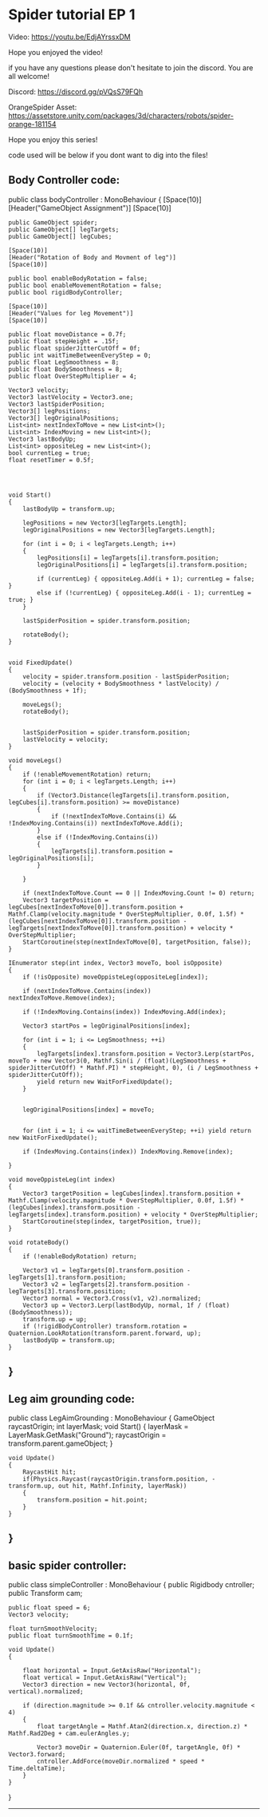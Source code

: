 # Spider tutorial EP 1

Video: https://youtu.be/EdjAYrssxDM

Hope you enjoyed the video!

if you have any questions please don't hesitate to join the discord. You are all welcome!

Discord: https://discord.gg/pVQsS79FQh

OrangeSpider Asset: https://assetstore.unity.com/packages/3d/characters/robots/spider-orange-181154

Hope you enjoy this series!

code used will be below if you dont want to dig into the files!




















Body Controller code:
----------------------
public class bodyController : MonoBehaviour
{
    [Space(10)]
    [Header("GameObject Assignment")]
    [Space(10)]

    public GameObject spider;
    public GameObject[] legTargets;
    public GameObject[] legCubes;

    [Space(10)]
    [Header("Rotation of Body and Movment of leg")]
    [Space(10)]

    public bool enableBodyRotation = false;
    public bool enableMovementRotation = false;
    public bool rigidBodyController;

    [Space(10)]
    [Header("Values for leg Movement")]
    [Space(10)]

    public float moveDistance = 0.7f;
    public float stepHeight = .15f;
    public float spiderJitterCutOff = 0f;
    public int waitTimeBetweenEveryStep = 0;
    public float LegSmoothness = 8;
    public float BodySmoothness = 8;
    public float OverStepMultiplier = 4;

    Vector3 velocity;
    Vector3 lastVelocity = Vector3.one;
    Vector3 lastSpiderPosition;
    Vector3[] legPositions;
    Vector3[] legOriginalPositions;
    List<int> nextIndexToMove = new List<int>();
    List<int> IndexMoving = new List<int>();
    Vector3 lastBodyUp;
    List<int> oppositeLeg = new List<int>();
    bool currentLeg = true;
    float resetTimer = 0.5f;




    void Start()
    {
        lastBodyUp = transform.up;

        legPositions = new Vector3[legTargets.Length];
        legOriginalPositions = new Vector3[legTargets.Length];

        for (int i = 0; i < legTargets.Length; i++)
        {
            legPositions[i] = legTargets[i].transform.position;
            legOriginalPositions[i] = legTargets[i].transform.position;

            if (currentLeg) { oppositeLeg.Add(i + 1); currentLeg = false; }
            else if (!currentLeg) { oppositeLeg.Add(i - 1); currentLeg = true; }
        }

        lastSpiderPosition = spider.transform.position;

        rotateBody();
    }


    void FixedUpdate()
    {
        velocity = spider.transform.position - lastSpiderPosition;
        velocity = (velocity + BodySmoothness * lastVelocity) / (BodySmoothness + 1f);

        moveLegs();
        rotateBody();


        lastSpiderPosition = spider.transform.position;
        lastVelocity = velocity;
    }

    void moveLegs()
    {
        if (!enableMovementRotation) return;
        for (int i = 0; i < legTargets.Length; i++)
        {
            if (Vector3.Distance(legTargets[i].transform.position, legCubes[i].transform.position) >= moveDistance)
            {
                if (!nextIndexToMove.Contains(i) && !IndexMoving.Contains(i)) nextIndexToMove.Add(i);
            }
            else if (!IndexMoving.Contains(i))
            {
                legTargets[i].transform.position = legOriginalPositions[i];
            }

        }

        if (nextIndexToMove.Count == 0 || IndexMoving.Count != 0) return;
        Vector3 targetPosition = legCubes[nextIndexToMove[0]].transform.position + Mathf.Clamp(velocity.magnitude * OverStepMultiplier, 0.0f, 1.5f) * (legCubes[nextIndexToMove[0]].transform.position - legTargets[nextIndexToMove[0]].transform.position) + velocity * OverStepMultiplier;
        StartCoroutine(step(nextIndexToMove[0], targetPosition, false));
    }

    IEnumerator step(int index, Vector3 moveTo, bool isOpposite)
    {
        if (!isOpposite) moveOppisteLeg(oppositeLeg[index]);

        if (nextIndexToMove.Contains(index)) nextIndexToMove.Remove(index);

        if (!IndexMoving.Contains(index)) IndexMoving.Add(index);

        Vector3 startPos = legOriginalPositions[index];

        for (int i = 1; i <= LegSmoothness; ++i)
        {
            legTargets[index].transform.position = Vector3.Lerp(startPos, moveTo + new Vector3(0, Mathf.Sin(i / (float)(LegSmoothness + spiderJitterCutOff) * Mathf.PI) * stepHeight, 0), (i / LegSmoothness + spiderJitterCutOff));
            yield return new WaitForFixedUpdate();
        }


        legOriginalPositions[index] = moveTo;


        for (int i = 1; i <= waitTimeBetweenEveryStep; ++i) yield return new WaitForFixedUpdate();

        if (IndexMoving.Contains(index)) IndexMoving.Remove(index);

    }

    void moveOppisteLeg(int index)
    {
        Vector3 targetPosition = legCubes[index].transform.position + Mathf.Clamp(velocity.magnitude * OverStepMultiplier, 0.0f, 1.5f) * (legCubes[index].transform.position - legTargets[index].transform.position) + velocity * OverStepMultiplier;
        StartCoroutine(step(index, targetPosition, true));
    }

    void rotateBody()
    {
        if (!enableBodyRotation) return;

        Vector3 v1 = legTargets[0].transform.position - legTargets[1].transform.position;
        Vector3 v2 = legTargets[2].transform.position - legTargets[3].transform.position;
        Vector3 normal = Vector3.Cross(v1, v2).normalized;
        Vector3 up = Vector3.Lerp(lastBodyUp, normal, 1f / (float)(BodySmoothness));
        transform.up = up;
        if (!rigidBodyController) transform.rotation = Quaternion.LookRotation(transform.parent.forward, up);
        lastBodyUp = transform.up;
    }
}
---------------
  
  
  
Leg aim grounding code:
-------------------------

public class LegAimGrounding : MonoBehaviour
{
    GameObject raycastOrigin;
    int layerMask;
    void Start()
    {
        layerMask = LayerMask.GetMask("Ground");
        raycastOrigin = transform.parent.gameObject;
    }

    void Update()
    {
        RaycastHit hit;
        if(Physics.Raycast(raycastOrigin.transform.position, -transform.up, out hit, Mathf.Infinity, layerMask))
        {
            transform.position = hit.point;
        }
    }
}
-----------------------------------
  
  
  
  
  
  
basic spider controller:
-------------------------
public class simpleController : MonoBehaviour
{
    public Rigidbody cntroller;
    public Transform cam;

    public float speed = 6;
    Vector3 velocity;

    float turnSmoothVelocity;
    public float turnSmoothTime = 0.1f;

    void Update()
    {

        float horizontal = Input.GetAxisRaw("Horizontal");
        float vertical = Input.GetAxisRaw("Vertical");
        Vector3 direction = new Vector3(horizontal, 0f, vertical).normalized;

        if (direction.magnitude >= 0.1f && cntroller.velocity.magnitude < 4)
        {
            float targetAngle = Mathf.Atan2(direction.x, direction.z) * Mathf.Rad2Deg + cam.eulerAngles.y;

            Vector3 moveDir = Quaternion.Euler(0f, targetAngle, 0f) * Vector3.forward;
            cntroller.AddForce(moveDir.normalized * speed * Time.deltaTime);
        }
    }
}
      
------------------------------------------------------------------
  

